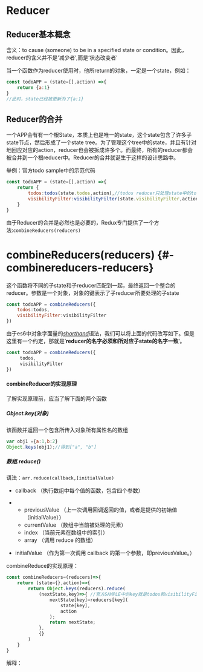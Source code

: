 # Reducer

## Reducer基本概念

含义：to cause \(someone\) to be in a specified state or condition。因此，reducer的含义并不是'减少者',而是‘状态改变者'

当一个函数作为reducer使用时，他所return的对象，一定是一个state，例如：

```js
const todoAPP = (state=[],action) =>{
    return {a:1}
}
//此时，state已经被更新为了{a:1}
```

## Reducer的合并

一个APP会有有一个根State，本质上也是唯一的state，这个state包含了许多子state节点，然后形成了一个state tree。为了管理这个tree中的state，并且有针对地回应对应的action，reducer也会被拆成许多个。而最终，所有的reducer都会被合并到一个根reducer中。Reducer的合并就诞生于这样的设计思路中。

举例：官方todo sample中的示范代码

```js
const todoAPP = (state=[],action) =>{
    return {
        todos:todos(state.todos,action),//todos reducer只处理state中的todos
        visibilityFilter:visibilityFilter(state.visibilityFilter,action)//如果写成了state.vis,那就相当于输入了undefiend
    }
}
```

由于Reducer的合并是必然也是必要的，Redux专门提供了一个方法:`combineReducers(reducers)`

# combineReducers\(reducers\) {#-combinereducers-reducers}

这个函数将不同的子state和子reducer匹配到一起，最终返回一个整合的reducer。参数是一个对象，对象的键表示了子reducer所要处理的子state

```js
const todoAPP = combineReducers({
    todos:todos,
    visibilityFilter:visibilityFilter
})
```

由于es6中对象字面量的[_shorthand_](/xue-xi-guo-cheng-zhong-xu-yao-zhi-dao-de-es6-nei-rong/dui-xiang-zi-mian-liang-shorthand-yu-fa.md)语法，我们可以将上面的代码改写如下。但是这里有一个约定，那就是’**reducer的名字必须和所对应子state的名字一致**‘。

```js
const todoAPP = combineReducers({
     todos,
     visibilityFilter
})
```

#### combineReducer的实现原理

了解实现原理前，应当了解下面的两个函数

##### Object.key\(对象\)

该函数并返回一个包含所传入对象所有属性名的数组

```js
var obj1 ={a:1,b:2}
Object.keys(obj1);//得到["a", "b"]
```

##### 数组.reduce\(\)

语法：`arr.reduce(callback,[initialValue)`

* callback （执行数组中每个值的函数，包含四个参数）

* * previousValue （上一次调用回调返回的值，或者是提供的初始值（initialValue））
  * currentValue （数组中当前被处理的元素）
  * index （当前元素在数组中的索引）
  * array （调用 reduce 的数组）
* initialValue （作为第一次调用 callback 的第一个参数，即previousValue。）

combineReduce的实现原理：

```js
const combineReducers=(reducers)=>{
    return (state={},action)=>{
        return Object.keys(reducers).reduce(
            (nextState,key)=>{ //官方SAMPLE中的key就是todos和visibilityFilter
                nextState[key]=reducers[key](
                    state[key],
                    action
                );
                return nextState;
            },
            {}
        )
    }
}
```

解释：

